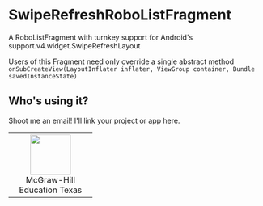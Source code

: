 SwipeRefreshRoboListFragment
============================

A RoboListFragment with turnkey support for Android's support.v4.widget.SwipeRefreshLayout


Users of this Fragment need only override a single abstract method ```onSubCreateView(LayoutInflater inflater,
            ViewGroup container, Bundle savedInstanceState)```
            
Who's using it?
--
Shoot me an email! I'll link your project or app here.

<table>
    <tr>
        <td width="150" align="center">
            <a title="McGraw-Hill Education Texas" href="https://play.google.com/store/apps/details?id=com.mheducation.cedmobile&hl=en" rel="nofollow"><img src="http://i.imgur.com/o0qKBK4.png" width="80" height="80"></a>
            <br>
            McGraw-Hill Education Texas
        </td>
    </tr>
</table>
